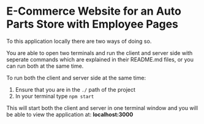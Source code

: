# E-Commerce Website for an Auto Parts Store with Employee Pages

To this application locally there are two ways of doing so.

You are able to open two terminals and run the client and server side with seperate commands which are explained in their README.md files, or you can run both at the same time.

To run both the client and server side at the same time:
1. Ensure that you are in the `./` path of the project
2. In your terminal type `npm start`

This will start both the client and server in one terminal window and you will be able to view the application at: **localhost:3000**
